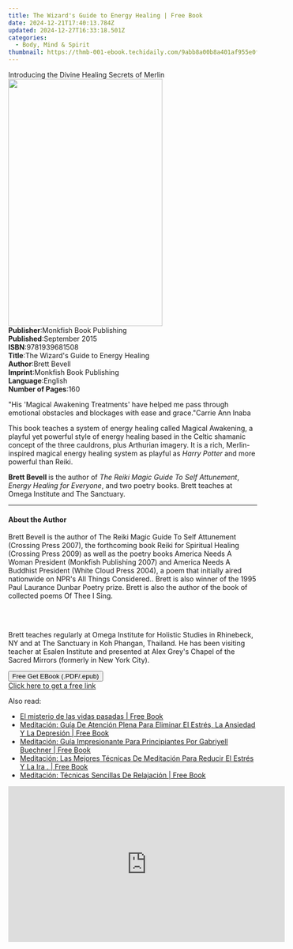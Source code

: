 ```yaml
---
title: The Wizard's Guide to Energy Healing | Free Book
date: 2024-12-21T17:40:13.784Z
updated: 2024-12-27T16:33:18.501Z
categories:
  - Body, Mind & Spirit
thumbnail: https://thmb-001-ebook.techidaily.com/9abb8a00b8a401af955e0fa5b68feb21ad71431111f228cffb43ed83ba15ec63.jpg
---
```

<main id="book-container">
  <div class="flex flex-col">
    <div class="book-brief flex-1 py-6 px-4 sm:p-6 md:py-10 md:px-8">
      <!-- brief-->
      <div class="book-brief-main">
        Introducing the Divine Healing Secrets of Merlin
      </div>
    </div>
    <div
      class="book-meta-info flex-1 grid gap-4 col-start-1 col-end-3 row-start-1 sm:mb-6 sm:grid-cols-4 lg:gap-6 lg:col-start-2 lg:row-end-6 lg:row-span-6 lg:mb-0"
    >
      <div
        class="book-meta-info-left place-content-center mt-4 p-4 text-sm leading-6 col-start-2 col-span-2 dark:text-slate-400"
      >
        <img
          class="w-full h-500 object-cover rounded-lg sm:h-255 sm:col-span-2 lg:col-span-full"
          src="https://img-001-ebook.techidaily.com/9e9e49d8651d990c61079040eea23ce6611673571bb9a7791fa7b1b079e96752.jpg"
          alt=""
          width="312"
          height="500"
        />
      </div>
      <div
        class="book-meta-info-right mt-2 col-start-1 row-start-2 col-span-3 self-center"
      >
        <!-- meta data  -->
        <div class="flex flex-col px-4 md:px-8">
          <div class="flex-1">
            <strong>Publisher</strong>:<span class="px-2"
              >Monkfish Book Publishing</span
            >
          </div>
          <div class="flex-1">
            <strong>Published</strong>:<span class="px-2">September 2015</span>
          </div>
          <div class="flex-1">
            <strong>ISBN</strong>:<span class="px-2">9781939681508</span>
          </div>
          <div class="flex-1">
            <strong>Title</strong>:<span class="px-2"
              >The Wizard&#39;s Guide to Energy Healing</span
            >
          </div>
          <div class="flex-1">
            <strong>Author</strong>:<span class="px-2">Brett Bevell</span>
          </div>
          <div class="flex-1">
            <strong>Imprint</strong>:<span class="px-2"
              >Monkfish Book Publishing</span
            >
          </div>
          <div class="flex-1">
            <strong>Language</strong>:<span class="px-2">English</span>
          </div>
          <div class="flex-1">
            <strong>Number of Pages</strong>:<span class="px-2">160</span>
          </div>
        </div>
      </div>
    </div>
    <div class="book-description flex-1 py-6 px-4 sm:p-6 md:py-10 md:px-8">
      <div class="book-description-main">
        <div accordion-content="" id="description">
          <p>
            "His 'Magical Awakening Treatments' have helped me pass through
            emotional obstacles and blockages with ease and grace."Carrie Ann
            Inaba
          </p>
          <p>
            This book teaches a system of energy healing called Magical
            Awakening, a playful yet powerful style of energy healing based in
            the Celtic shamanic concept of the three cauldrons, plus Arthurian
            imagery. It is a rich, Merlin-inspired magical energy healing system
            as playful as <i>Harry Potter </i>and more powerful than Reiki.
          </p>
          <p>
            <b>Brett Bevell </b>is the author of
            <i>The Reiki Magic Guide To Self Attunement</i>,
            <i>Energy Healing for Everyone</i>, and two poetry books. Brett
            teaches at Omega Institute and The Sanctuary.
          </p>
        </div>
      </div>
    </div>
    <div class="book-excerpts flex-1 py-6 px-4 sm:p-6 md:py-10 md:px-8">
      <!-- excerpts-->
      <div class="book-excerpts-main">
        <hr />
        <h4 class="placeholder placeholder-heading">
          <span>About the Author</span>
        </h4>
        <p></p>
        <p>
          Brett Bevell is the author of The Reiki Magic Guide To Self Attunement
          (Crossing Press 2007), the forthcoming book Reiki for Spiritual
          Healing (Crossing Press 2009) as well as the poetry books America
          Needs A Woman President (Monkfish Publishing 2007) and America Needs A
          Buddhist President (White Cloud Press 2004), a poem that initially
          aired nationwide on NPR's All Things Considered.. Brett is also winner
          of the 1995 Paul Laurance Dunbar Poetry prize. Brett is also the
          author of the book of collected poems Of Thee I Sing.
        </p>
        <br /><br />
        <p>
          Brett teaches regularly at Omega Institute for Holistic Studies in
          Rhinebeck, NY and at The Sanctuary in Koh Phangan, Thailand. He has
          been visiting teacher at Esalen Institute and presented at Alex Grey's
          Chapel of the Sacred Mirrors (formerly in New York City).
        </p>
        <p></p>
      </div>
    </div>
    <div
      class="book-about-author flex-1 py-6 px-4 sm:p-6 md:py-10 md:px-8"
    ></div>
    <div class="book-free-get flex-1 py-6 px-4 sm:p-6 md:py-10 md:px-8">
      <button
        id="btn-free-get"
        class="bg-blue-500 hover:bg-blue-700 text-white font-bold py-2 px-4 rounded"
      >
        Free Get EBook (.PDF/.epub)
      </button>
      <div id="countdown-display" class="px-2 text-lg mt-2"></div>
      <a
        id="free-link"
        class="hidden bg-blue-500 hover:bg-blue-700 text-white font-bold py-2 px-4 rounded"
        href="https://www.ebooks.com/en-us/book/96466880/the-wizard-s-guide-to-energy-healing/brett-bevell/"
        target="_blank"
        >Click here to get a free link</a
      >
    </div>
    <script>
      let countdownTime = 0;
      let countdownInterval = null;
      document
        .getElementById('btn-free-get')
        .addEventListener('click', startCountdown);
      function startCountdown() {
        countdownTime = new Date().getTime() + 60000 * 3;
        countdownInterval = setInterval(updateCountdown, 1000);
        document.getElementById('btn-free-get').disabled = true;
        document
          .getElementById('btn-free-get')
          .classList.add('bg-gray-500', 'cursor-not-allowed');
      }
      function updateCountdown() {
        let currentTime = new Date().getTime();
        let timeLeft = countdownTime - currentTime;
        let secondsLeft = Math.floor(timeLeft / 1000);
        document.getElementById('countdown-display').innerHTML =
          `Remaining time: ${secondsLeft} seconds.`;
        if (secondsLeft <= 0) {
          clearInterval(countdownInterval);
          document.getElementById('btn-free-get').classList.add('hidden');
          document.getElementById('free-link').classList.remove('hidden');
          document.getElementById('countdown-display').innerHTML = '';
        }
      }
    </script>
  </div>
</main>

<ins class="adsbygoogle"
      style="display:block"
      data-ad-client="ca-pub-7571918770474297"
      data-ad-slot="8358498916"
      data-ad-format="auto"
      data-full-width-responsive="true"></ins>
    

<span class="atpl-alsoreadstyle">Also read:</span>
<div><ul>
<li><a href="https://novels-ebooks.techidaily.com/209606251-9788497639286-el-misterio-de-las-vidas-pasadas/"><u>El misterio de las vidas pasadas | Free Book</u></a></li>
<li><a href="https://novels-ebooks.techidaily.com/209612299-9781547570034-meditacion-guia-de-atencion-plena-para-eliminar-el-estres-la-ansiedad-y-la-depresion/"><u>Meditación: Guía De Atención Plena Para Eliminar El Estrés, La Ansiedad Y La Depresión | Free Book</u></a></li>
<li><a href="https://novels-ebooks.techidaily.com/209612303-9781547567546-meditacion-guia-impresionante-para-principiantes-por-gabriyell-buechner/"><u>Meditación: Guía Impresionante Para Principiantes Por Gabriyell Buechner | Free Book</u></a></li>
<li><a href="https://novels-ebooks.techidaily.com/209611644-9781547570010-meditacion-las-mejores-tecnicas-de-meditacion-para-reducir-el-estres-y-la-ira/"><u>Meditación: Las Mejores Técnicas De Meditación Para Reducir El Estrés Y La Ira . | Free Book</u></a></li>
<li><a href="https://novels-ebooks.techidaily.com/209611630-9781547569953-meditacion-tecnicas-sencillas-de-relajacion/"><u>Meditación: Técnicas Sencillas De Relajación | Free Book</u></a></li>
</ul></div>

<!-- affiliate ads begin -->
<iframe width="560" height="315" src="https://www.youtube.com/embed/mMYEK2gtY5c?si=ytxNz_JHZkTrwb4b" title="YouTube video player" frameborder="0" allow="accelerometer; autoplay; clipboard-write; encrypted-media; gyroscope; picture-in-picture; web-share" referrerpolicy="strict-origin-when-cross-origin" allowfullscreen></iframe>
<!-- affiliate ads end -->

